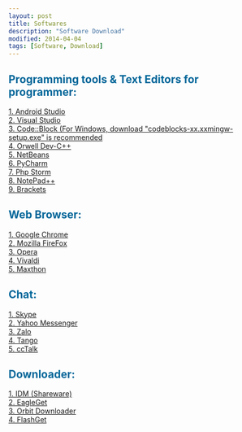 ```yaml
---
layout: post
title: Softwares
description: "Software Download"
modified: 2014-04-04
tags: [Software, Download]
---
```


<h2 style="color: #006699">Programming tools & Text Editors for programmer:</h2>
<a href="http://developer.android.com/sdk/index.html" target="_blank">1. Android Studio</a><br>
<a href="https://www.visualstudio.com/en-us/downloads" target="_blank">2. Visual Studio</a><br>
<a href="http://www.codeblocks.org/downloads/26" target="_blank">3. Code::Block (For Windows, download "codeblocks-xx.xxmingw-setup.exe" is recommended</a><br>
<a href="http://sourceforge.net/projects/orwelldevcpp/" target="_blank">4. Orwell Dev-C++</a><br>
<a href="https://netbeans.org/downloads/" target="_blank">5. NetBeans</a><br>
<a href="https://www.jetbrains.com/pycharm/download/" target="_blank">6. PyCharm</a><br>
<a href="https://www.jetbrains.com/phpstorm/download/" target="_blank">7. Php Storm</a><br>
<a href="https://notepad-plus-plus.org/download/" target="_blank">8. NotePad++</a><br>
<a href="https://github.com/adobe/brackets/releases" target="_blank">9. Brackets</a><br>

<h2 style="color: #006699">Web Browser:</h2>
<a href="https://www.google.com/chrome/browser/desktop/index.html" target="_blank">1. Google Chrome</a><br>
<a href="https://www.mozilla.org/en-US/firefox/all/" target="_blank">2. Mozilla FireFox</a><br>
<a href="http://www.opera.com/computer/windows" target="_blank">3. Opera</a><br>
<a href="https://vivaldi.com/download/" target="_blank">4. Vivaldi</a><br>
<a href="http://www.maxthon.com/" target="_blank">5. Maxthon</a><br>

<h2 style="color: #006699">Chat:</h2>
<a href="http://www.skype.com/en/download-skype/skype-for-computer/" target="_blank">1. Skype</a><br>
<a href="https://messenger.yahoo.com/download/" target="_blank">2. Yahoo Messenger</a><br>
<a href="https://zaloapp.com/download.html" target="_blank">3. Zalo</a><br>
<a href="https://www.tango.me/download" target="_blank">4. Tango</a><br>
<a href="http://cctalk.vn/" target="_blank">5. ccTalk</a><br>

<h2 style="color: #006699">Downloader:</h2>
<a href="http://internetdownloadmanager.com/" target="_blank">1. IDM (Shareware)</a><br>
<a href="http://www.eagleget.com/download/" target="_blank">2. EagleGet</a><br>
<a href="http://www.orbitdownloader.com/download.htm" target="_blank">3. Orbit Downloader</a><br>
<a href="http://www.flashget.com/en/download.html" target="_blank">4. FlashGet</a><br>

